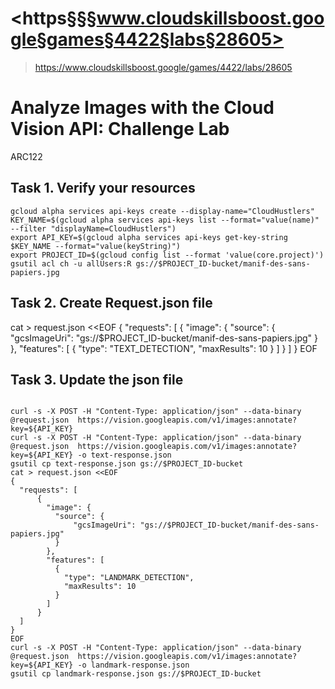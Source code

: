 # <https§§§www.cloudskillsboost.google§games§4422§labs§28605>
> <https://www.cloudskillsboost.google/games/4422/labs/28605>

# Analyze Images with the Cloud Vision API: Challenge Lab

ARC122

## Task 1. Verify your resources


```
gcloud alpha services api-keys create --display-name="CloudHustlers" 
KEY_NAME=$(gcloud alpha services api-keys list --format="value(name)" --filter "displayName=CloudHustlers")
export API_KEY=$(gcloud alpha services api-keys get-key-string $KEY_NAME --format="value(keyString)")
export PROJECT_ID=$(gcloud config list --format 'value(core.project)')
gsutil acl ch -u allUsers:R gs://$PROJECT_ID-bucket/manif-des-sans-papiers.jpg
```

## Task 2. Create Request.json file

cat > request.json <<EOF
{
  "requests": [
      {
        "image": {
          "source": {
              "gcsImageUri": "gs://$PROJECT_ID-bucket/manif-des-sans-papiers.jpg"
          }
        },
        "features": [
          {
            "type": "TEXT_DETECTION",
            "maxResults": 10
          }
        ]
      }
  ]
}
EOF


## Task 3. Update the json file


```

curl -s -X POST -H "Content-Type: application/json" --data-binary @request.json  https://vision.googleapis.com/v1/images:annotate?key=${API_KEY}
curl -s -X POST -H "Content-Type: application/json" --data-binary @request.json  https://vision.googleapis.com/v1/images:annotate?key=${API_KEY} -o text-response.json
gsutil cp text-response.json gs://$PROJECT_ID-bucket
cat > request.json <<EOF
{
  "requests": [
      {
        "image": {
          "source": {
              "gcsImageUri": "gs://$PROJECT_ID-bucket/manif-des-sans-papiers.jpg"
          }
        },
        "features": [
          {
            "type": "LANDMARK_DETECTION",
            "maxResults": 10
          }
        ]
      }
  ]
}
EOF
curl -s -X POST -H "Content-Type: application/json" --data-binary @request.json  https://vision.googleapis.com/v1/images:annotate?key=${API_KEY} -o landmark-response.json
gsutil cp landmark-response.json gs://$PROJECT_ID-bucket

```
